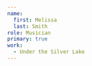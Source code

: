 ```yaml
---
name:
  first: Melissa
  last: Smith
role: Musician
primary: true
work:
  - Under the Silver Lake
---
```


